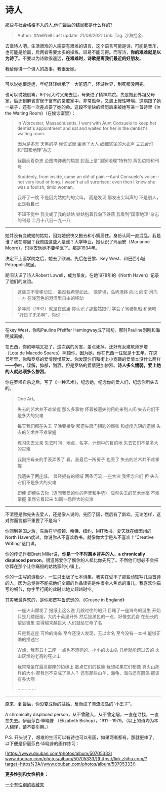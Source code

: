 # 诗人
[那些与社会格格不入的人,他们最后的结局都是什么样的?](https://www.zhihu.com/question/32348828/answer/600277272)

> Author: #NellNell
> Last update: *21/08/2021*
> Link:
> Tag:
> 沙海拾金:

去做诗人吧。生活艰难的人需要有艰难的语言，这个语言可能是诗，可能是音乐，也可能是绘画，后两者需要太多的操练，轻易不能习得。而写诗，**你的艰难就足以为诗了**。不要以为诗歌很遥远，**在艰难时，诗歌是离我们最近的好朋友**。

我给你讲一个诗人的故事。我很爱她。

---

可以说她很走运，年纪轻轻继承了一大笔遗产，环游世界，到死都没用完。

也可以说她倒霉，8个月大时父亲去世，母亲进了精神病院。先是搬到外祖父母家，后迁到麻省寄居于富有的亲戚家中。非常孤单，又患上慢性哮喘。这病跟了她一辈子，还有一次差点要了她的命。这段不愉快的经历后来被她写进一首诗里《In the Waiting Room》（在候诊室里）：

> In Worcester, Massachusetts,
> I went with Aunt Consuelo
> to keep her dentist's appointment
> and sat and waited for her
> in the dentist's waiting room.
>
> 因为是冬天
> 天黑的早
> 候诊室里
> 坐满了大人
> 细细挲挲的大衣声
> 立式台灯和“国家地理”杂志
>
> 我翻阅着杂志
> 企图掩饰我的尴尬
> 封面上是“国家地理”特有的
> 黄色边框和刊号
>
> Suddenly, from inside,
> came an oh! of pain
> --Aunt Consuelo's voice--
> not very loud or long.
> I wasn't at all surprised;
> even then I knew she was
> a foolish, timid woman.
>
> 我吓了一跳
> 不是因为姑姑的的尖叫，
> 而是发现
> 那发出尖叫声的
> 不是别人，
> 正是我自己
>
> 不知不觉中
> 我变成了我的姑姑
> 姑姑抱着我向下跌落
> 我看到“国家地理”杂志的刊号
> 二月十八日一九一八

---

她并没有变成她的姑姑，因为她很快又搬去和小姨居住。身份认同一直混乱。我是谁？我在哪里？我周围这些人是谁？大学毕业，她认识了玛丽安（Marianne Moore）。玛丽安劝她不要学医了。那是1934年。

决定不上医学院之后，她去了欧洲。先后在巴黎、Key West、和巴西小城Pétropolis旅居。

期间认识了诗人Robert Lowell，成为挚友。在她1978年的《North Haven》记录了他们的友谊。

> 这些岛不曾移动过，
> 虽然我希望如此，
> 像梦境，岛屿漂移
> 向北 向南 滑向一方
> 在浅蓝色的港湾里自由的移动
>
> 多年前（1932）就是在这里
> 你认识了那些姑娘们
> 学会了驾驶帆船
> 和亲吻
> ”好日子无多啊”，你说⋯⋯

---

在key West，你和Pauline Pfeiffer Hemingway成了街坊，那时Pauline刚刚和海明威离婚。

在巴西，你的哮喘又犯了，这次病的厉害，差点死掉。还好有女建筑师罗塔（Lota de Macedo Soares）照顾你。因为她，你在巴西一住就是十五年。在这15年里，你和罗塔的爱情慢慢蒸发。你发现你们和街上小商贩的爱情本没什么两样——争吵，误解，抑郁，酗酒。但是罗塔的爱情更加惨烈。**诗人多么懦弱，爱上她的人就必须多么惨烈**。

你在罗塔自杀之后，写了《一种艺术》，纪念她，纪念你的爱人们，纪念你所失去的。

> One Art。
>
> 失去的艺术并不难掌握
> 那么多事物
> 怀着被遗失的目的来到人间
> 失去它们不是多大的灾难
>
> 每天我们都在失去
> 早晚要接受
> 那遗失房门钥匙的慌张
> 和虚度光阴的遗憾
> 失去的艺术并不难掌握
>
> 练习失去父亲
> 失去时间，地点，名字，计划中的目的地
> 失去它们不是多大的灾难
>
> 我刚把母亲的手表弄丢了
> 看，我最后一所房子
> 也丢了
> 失去的艺术并不难掌握
>
> 我遗失了两座城，
> 曾经拥有的领域
> 两条河流 一座大洲
> 我怀念它们
> 但
> 失去它们不是多大的灾难
>
> 即便
> 即便失去你（连同我爱的你的声音和手势）
> 显然失去的艺术丝毫
> 不难掌握
> 虽然它看起来
> 如同一场巨大的灾难

---

不清楚是你先失去爱人，还是像人说的，先回了国，然后有了新欢。无论怎样，这对你而言都不重要了不是吗？

你回到美国之后，先后在华盛顿、哈佛、纽约、MIT教书。夏天就在缅因州的North Haven度过。你说你从不喜欢教书，就像你大学是从不喜欢上“Creative Writing”这门课。

你的传记作者Brett Miller说，**你是一个不时离乡背井的人，a chronically displaced person**。很遗憾爱你了解你的人都比你先死了。不然他们想必不会把你葬在那个让你痛很的姑姑家的小镇上。

你的一生写的诗极少，一生只出版了七本诗集。我实在受不了那些动辄写几百首诗的人，因为总觉得不能把他们全部的作品读完是件很令人焦虑的事儿。我喜欢你描写的细节，你字里行间的此时此地又超越时空。

其实我最喜欢的，是你那首写鲁滨逊的，《Crusoe in England》

> 一座火山爆发了
> 报纸上这么说
> 几艘过往的船只
> 目睹了一座海岛的诞生
> 开始只是几缕细烟，大约十英里开外
> 然后是黑色的一点，好像玄武岩
> 在船长的望远镜里
> 变得越来越巨大
> 人们就给它命了名
>
> 只是我这座
> 可怜的海岛
> 至今还没人发现，无以命名
> 至今没有一本书
> 能够正确的描述它
>
> Well，我有五十二座
> 一点也不漂亮的、小小的火山头
> 几步就能跨过去的
> 火山灰堆的老高的死火山
>
> 我常常坐在最高那座的边缘上
> 数点它们的数量
> 我想如果它们都像
> 真火山那样的大小
> 那我岂不变成了巨人？
> 还有那些山羊、海龟、海鸟还有鹃鴗
> 那该有多大啊
>
> ⋯⋯
> ⋯⋯

---

原来，到最后，你没变成你的姑姑，反而成了漂流海岛的“小王子”。

A chronically displaced person，从不曾融入，从不曾定居，一直在寻找，一直在失去。伊丽莎白·毕晓普 （Elizabeth Bishop），1911－1979。（以上的诗均为本人翻译，请不要引用。）

P.S. 开头说了，艰难的生活可以有诗也可以有画，如果两者都有，那就更棒了。以下便是伊丽莎白·毕晓普的画作练习：

[https://www.douban.com/photos/album/50705333/​www.douban.com/photos/album/50705333/](https://link.zhihu.com/?target=https%3A//www.douban.com/photos/album/50705333/)

**更多性别和女性相关：**

[一个有性别的收藏夹](https://www.zhihu.com/collection/326955627)
